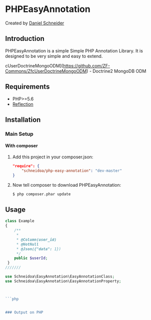 PHPEasyAnnotation
=========================

Created by [Daniel Schneider](https://github.com/Schneidoa)

Introduction
------------

PHPEasyAnnotation is a simple Simple PHP Annotation Library.  It is designed to be very
simple and easy to extend.

cUserDoctrineMongoODM](https://github.com/ZF-Commons/ZfcUserDoctrineMongoODM) - Doctrine2 MongoDB ODM

Requirements
------------
* PHP>=5.6 
* [Reflection](http://php.net/manual/de/book.reflection.php)


Installation
------------

### Main Setup

#### With composer

1. Add this project in your composer.json:

    ```json
    "require": {
        "schneidoa/php-easy-annotation": "dev-master"
    }
    ```

2. Now tell composer to download PHPEasyAnnotation:

    ```bash
    $ php composer.phar update
    ```

## Usage

```php
class Example 
{
    /**
     *
     * @Column(user_id)
     * @NotNull
     * @Json({"data": 1})
     */
    public $userId;
 }
///////

use Schneidoa\EasyAnnotation\EasyAnnotationClass;
use Schneidoa\EasyAnnotation\EasyAnnotationProperty;



```php


### Output on PHP


